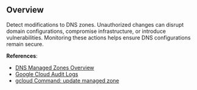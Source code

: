 ## Overview

Detect modifications to DNS zones. Unauthorized changes can disrupt domain configurations, compromise infrastructure, or introduce vulnerabilities. Monitoring these actions helps ensure DNS configurations remain secure.

**References**:
- [DNS Managed Zones Overview](https://cloud.google.com/dns/docs/zones)
- [Google Cloud Audit Logs](https://cloud.google.com/logging/docs/audit)
- [gcloud Command: update managed zone](https://cloud.google.com/sdk/gcloud/reference/dns/managed-zones/update)
